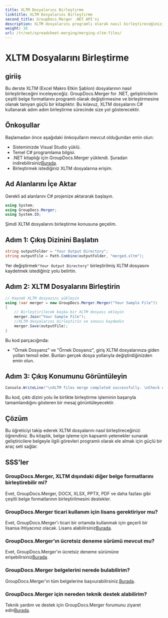 ```yaml
---
title: XLTM Dosyalarını Birleştirme
linktitle: XLTM Dosyalarını Birleştirme
second_title: GroupDocs.Merger .NET API'si
description: XLTM dosyalarını programlı olarak nasıl birleştireceğinizi öğrenin. Kod örnekleri içeren adım adım kılavuz.
weight: 16
url: /tr/net/spreadsheet-merging/merging-xltm-files/
---
```


# XLTM Dosyalarını Birleştirme

## giriiş
Bu derste XLTM (Excel Makro Etkin Şablon) dosyalarının nasıl birleştirileceğini inceleyeceğiz. GroupDocs.Merger for .NET, geliştiricilerin çeşitli belge formatlarını programlı olarak değiştirmesine ve birleştirmesine olanak tanıyan güçlü bir kitaplıktır. Bu kılavuz, XLTM dosyalarını C# kullanarak adım adım birleştirme sürecinde size yol gösterecektir.
## Önkoşullar
Başlamadan önce aşağıdaki önkoşulların mevcut olduğundan emin olun:
- Sisteminizde Visual Studio yüklü.
- Temel C# programlama bilgisi.
-  .NET kitaplığı için GroupDocs.Merger yüklendi. Şuradan indirebilirsiniz[Burada](https://releases.groupdocs.com/merger/net/).
- Birleştirmek istediğiniz XLTM dosyalarına erişim.

## Ad Alanlarını İçe Aktar
Gerekli ad alanlarını C# projenize aktararak başlayın.
```csharp
using System; 
using GroupDocs.Merger;
using System.IO;
```

Şimdi XLTM dosyalarını birleştirme konusuna geçelim.
## Adım 1: Çıkış Dizinini Başlatın
```csharp
string outputFolder = "Your Output Directory";
string outputFile = Path.Combine(outputFolder, "merged.xltm");
```
 Yer değiştirmek`"Your Output Directory"` birleştirilmiş XLTM dosyasını kaydetmek istediğiniz yolu belirtin.
## Adım 2: XLTM Dosyalarını Birleştirin
```csharp
// Kaynak XLTM dosyasını yükleyin
using (var merger = new GroupDocs.Merger.Merger("Your Sample File"))
{
    // Birleştirilecek başka bir XLTM dosyası ekleyin
    merger.Join("Your Sample File");
    //XLTM dosyalarını birleştirin ve sonucu kaydedin
    merger.Save(outputFile);
}
```
Bu kod parçacığında:
- "Örnek Dosyanız" ve "Örnek Dosyanız", giriş XLTM dosyalarınıza giden yolları temsil eder. Bunları gerçek dosya yollarıyla değiştirdiğinizden emin olun.
## Adım 3: Çıkış Konumunu Görüntüleyin
```csharp
Console.WriteLine("\nXLTM files merge completed successfully. \nCheck output in {0}", outputFolder);
```
Bu kod, çıktı dizini yolu ile birlikte birleştirme işleminin başarıyla tamamlandığını gösteren bir mesaj görüntüleyecektir.

## Çözüm
Bu öğreticiyi takip ederek XLTM dosyalarını nasıl birleştireceğinizi öğrendiniz. Bu kitaplık, belge işleme için kapsamlı yetenekler sunarak geliştiricilere belgeyle ilgili görevleri programlı olarak ele almak için güçlü bir araç seti sağlar.

## SSS'ler
### GroupDocs.Merger, XLTM dışındaki diğer belge formatlarını birleştirebilir mi?
Evet, GroupDocs.Merger, DOCX, XLSX, PPTX, PDF ve daha fazlası gibi çeşitli belge formatlarının birleştirilmesini destekler.
### GroupDocs.Merger ticari kullanım için lisans gerektiriyor mu?
 Evet, GroupDocs.Merger'ı ticari bir ortamda kullanmak için geçerli bir lisansa ihtiyacınız olacak. Lisans alabilirsiniz[Burada](https://purchase.groupdocs.com/buy).
### GroupDocs.Merger'ın ücretsiz deneme sürümü mevcut mu?
 Evet, GroupDocs.Merger'ın ücretsiz deneme sürümüne erişebilirsiniz[Burada](https://releases.groupdocs.com/).
### GroupDocs.Merger belgelerini nerede bulabilirim?
GroupDocs.Merger'ın tüm belgelerine başvurabilirsiniz.[Burada](https://tutorials.groupdocs.com/merger/net/).
### GroupDocs.Merger için nereden teknik destek alabilirim?
 Teknik yardım ve destek için GroupDocs.Merger forumunu ziyaret edin[Burada](https://forum.groupdocs.com/c/merger/32).